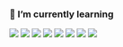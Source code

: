 ### 🌱 I’m currently learning

<!--
**jjojun/jjojun** is a ✨ _special_ ✨ repository because its `README.md` (this file) appears on your GitHub profile.

Here are some ideas to get you started:

- 🔭 I’m currently working on ...
- 🌱 I’m currently learning ...
- 👯 I’m looking to collaborate on ...
- 🤔 I’m looking for help with ...
- 💬 Ask me about ...
- 📫 How to reach me: ...
- 😄 Pronouns: ...
- ⚡ Fun fact: ...
-->
<img src="https://img.shields.io/badge/GitHub-CCDBE4?style=flat&logo=GitHub&logoColor=###181717"/>

<img src="https://img.shields.io/badge/language--C-blue?style=flat&logo=C&logoColor=FFF61E"/>
<img src="https://img.shields.io/badge/Arduino-F7CE25?style=flat&logo=Arduino&logoColor=00979D"/>
<img src="https://img.shields.io/badge/instagram-FFE4E1?style=flat&logo=Instagram&logoColor=E4405F"/>
<img src="https://img.shields.io/badge/Facebook-CCDBE4?style=flat&logo=Facebook&logoColor=##1877F2"/>
<img src="https://img.shields.io/badge/Premiere Pro-6157A5?style=flat&logo=Adobe Premiere Pro&logoColor=9999FF"/>
<img src="https://img.shields.io/badge/After Effects-6157A5?style=flat&logo=Adobe After Effects&logoColor=9999FF"/>

<img src="https://img.shields.io/badge/Visual Studio-646E8F?style=flat&logo=Visual Studio&logoColor=#5C2D91"/>

